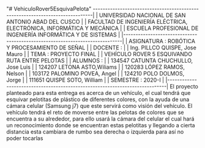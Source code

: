 "# VehiculoRover5EsquivaPelota"
------------------------------------------------------------------------------|
| UNIVERSIDAD NACIONAL DE SAN ANTONIO ABAD DEL CUSCO                          |
| FACULTAD DE INGENIERÍA ELÉCTRICA, ELECTRÓNICA, INFORMÁTICA Y MECÁNICA       |
| ESCUELA PROFESIONAL DE INGENIERÍA INFORMÁTICA Y DE SISTEMAS                 |
|-----------------------------------------------------------------------------|
| ASIGNATURA : ROBÓTICA Y PROCESAMIENTO DE SEÑAL                              |
| DOCENTE :                                                                   |
|            Ing. PILLCO QUISPE, Jose Mauro                                   |
| TEMA : PROYECTO FINAL                                                       |
|           VEHÍCULO ROVER 5 ESQUIVANDO RUTA ENTRE PELOTAS                    |
| ALUMNOS :                                                                   |
|           134547 CATUNTA CHUCHULLO, Jose Luis                               |
|           124207 LETONA ASTO,Wiliams                                        |
|           120283 LÓPEZ RAMOS, Nelson                                        |
|           103172 PALOMINO POVEA, Angel                                      |
|           124210 POLO DOLMOS, Jorge                                         |
|           111651 QUISPE SOTO, William                                       |
| SEMESTRE : 2020-I                                                           |
|-----------------------------------------------------------------------------|
El proyecto planteado para esta entrega es acerca de un vehículo, el cual tendrá que esquivar pelotitas de plástico de diferentes colores, con la ayuda de una cámara celular (Samsung j7) que este servirá como visión del vehículo. El vehículo tendrá el reto de moverse entre las pelotas de colores que se encuentra a su alrededor, para ello usará la cámara del celular el cual hará un reconocimiento donde se encuentran estas pelotitas y llegando a cierta distancia esta cambiara de rumbo sea derecha o izquierda para así no poder tocarlas
